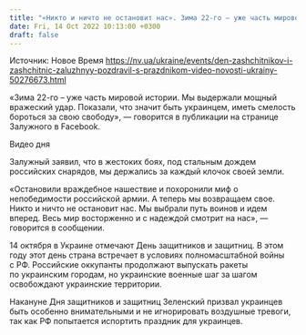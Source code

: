 ```yaml
---
title: "«Никто и ничто не остановит нас». Зима 22-го — уже часть мировой истории, мы выдержали вражеский удар, а теперь возвращаем свое — Залужный"
date: Fri, 14 Oct 2022 10:13:00 +0300
draft: false
---
```

Источник: Новое Время https://nv.ua/ukraine/events/den-zashchitnikov-i-zashchitnic-zaluzhnyy-pozdravil-s-prazdnikom-video-novosti-ukrainy-50276673.html


«Зима 22-го – уже часть мировой истории. Мы выдержали мощный вражеский удар. Показали, что значит быть украинцем, иметь смелость бороться за свою свободу», — говорится в публикации на странице Залужного в Facebook.

 Видео дня   

Залужный заявил, что в жестоких боях, под стальным дождем российских снарядов, мы держались за каждый клочок своей земли.

«Остановили враждебное нашествие и похоронили миф о непобедимости российской армии. А теперь мы возвращаем свое. Никто и ничто не остановит нас. Мы выбрали путь воинов и идем вперед. Весь мир восторженно и с надеждой смотрит на нас», — говорится в сообщении.

14 октября в Украине отмечают День защитников и защитниц. В этом году этот день страна встречает в условиях полномасштабной войны с РФ. Российские оккупанты продолжают выпускать ракеты по украинским городам, но украинские военные шаг за шагом освобождают украинские территории.

Накануне Дня защитников и защитниц Зеленский призвал украинцев быть особенно внимательными и не игнорировать воздушные тревоги, так как РФ попытается испортить праздник для украинцев.
